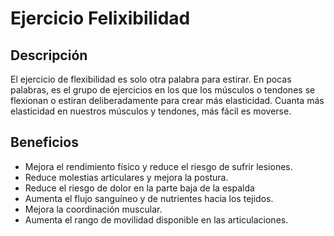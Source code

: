 # Ejercicio Felixibilidad

## Descripción
El ejercicio de flexibilidad es solo otra palabra para estirar. En pocas palabras, es el grupo de ejercicios en los que los músculos o tendones se flexionan o estiran deliberadamente para crear más elasticidad. Cuanta más elasticidad en nuestros músculos y tendones, más fácil es moverse.

## Beneficios
- Mejora el rendimiento físico y reduce el riesgo de sufrir lesiones.
- Reduce molestias articulares y mejora la postura.
- Reduce el riesgo de dolor en la parte baja de la espalda
- Aumenta el flujo sanguíneo y de nutrientes hacia los tejidos.
- Mejora la coordinación muscular.
- Aumenta el rango de movilidad disponible en las articulaciones.